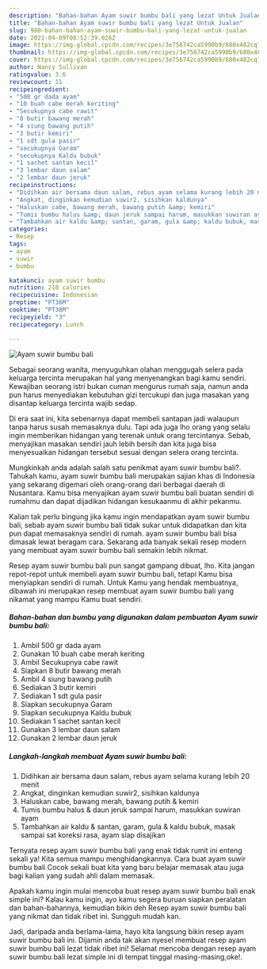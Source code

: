 ```yaml
---
description: "Bahan-bahan Ayam suwir bumbu bali yang lezat Untuk Jualan"
title: "Bahan-bahan Ayam suwir bumbu bali yang lezat Untuk Jualan"
slug: 980-bahan-bahan-ayam-suwir-bumbu-bali-yang-lezat-untuk-jualan
date: 2021-04-09T08:52:39.026Z
image: https://img-global.cpcdn.com/recipes/3e756742ca5990b9/680x482cq70/ayam-suwir-bumbu-bali-foto-resep-utama.jpg
thumbnail: https://img-global.cpcdn.com/recipes/3e756742ca5990b9/680x482cq70/ayam-suwir-bumbu-bali-foto-resep-utama.jpg
cover: https://img-global.cpcdn.com/recipes/3e756742ca5990b9/680x482cq70/ayam-suwir-bumbu-bali-foto-resep-utama.jpg
author: Nancy Sullivan
ratingvalue: 3.6
reviewcount: 11
recipeingredient:
- "500 gr dada ayam"
- "10 buah cabe merah keriting"
- "Secukupnya cabe rawit"
- "8 butir bawang merah"
- "4 siung bawang putih"
- "3 butir kemiri"
- "1 sdt gula pasir"
- "secukupnya Garam"
- "secukupnya Kaldu bubuk"
- "1 sachet santan kecil"
- "3 lembar daun salam"
- "2 lembar daun jeruk"
recipeinstructions:
- "Didihkan air bersama daun salam, rebus ayam selama kurang lebih 20 menit"
- "Angkat, dinginkan kemudian suwir2, sisihkan kaldunya"
- "Haluskan cabe, bawang merah, bawang putih &amp; kemiri"
- "Tumis bumbu halus &amp; daun jeruk sampai harum, masukkan suwiran ayam"
- "Tambahkan air kaldu &amp; santan, garam, gula &amp; kaldu bubuk, masak sampai sat koreksi rasa, ayam siap disajikan"
categories:
- Resep
tags:
- ayam
- suwir
- bumbu

katakunci: ayam suwir bumbu 
nutrition: 210 calories
recipecuisine: Indonesian
preptime: "PT36M"
cooktime: "PT38M"
recipeyield: "3"
recipecategory: Lunch

---
```



![Ayam suwir bumbu bali](https://img-global.cpcdn.com/recipes/3e756742ca5990b9/680x482cq70/ayam-suwir-bumbu-bali-foto-resep-utama.jpg)

Sebagai seorang wanita, menyuguhkan olahan menggugah selera pada keluarga tercinta merupakan hal yang menyenangkan bagi kamu sendiri. Kewajiban seorang istri bukan cuman mengurus rumah saja, namun anda pun harus menyediakan kebutuhan gizi tercukupi dan juga masakan yang disantap keluarga tercinta wajib sedap.

Di era  saat ini, kita sebenarnya dapat membeli santapan jadi walaupun tanpa harus susah memasaknya dulu. Tapi ada juga lho orang yang selalu ingin memberikan hidangan yang terenak untuk orang tercintanya. Sebab, menyajikan masakan sendiri jauh lebih bersih dan kita juga bisa menyesuaikan hidangan tersebut sesuai dengan selera orang tercinta. 



Mungkinkah anda adalah salah satu penikmat ayam suwir bumbu bali?. Tahukah kamu, ayam suwir bumbu bali merupakan sajian khas di Indonesia yang sekarang digemari oleh orang-orang dari berbagai daerah di Nusantara. Kamu bisa menyajikan ayam suwir bumbu bali buatan sendiri di rumahmu dan dapat dijadikan hidangan kesukaanmu di akhir pekanmu.

Kalian tak perlu bingung jika kamu ingin mendapatkan ayam suwir bumbu bali, sebab ayam suwir bumbu bali tidak sukar untuk didapatkan dan kita pun dapat memasaknya sendiri di rumah. ayam suwir bumbu bali bisa dimasak lewat beragam cara. Sekarang ada banyak sekali resep modern yang membuat ayam suwir bumbu bali semakin lebih nikmat.

Resep ayam suwir bumbu bali pun sangat gampang dibuat, lho. Kita jangan repot-repot untuk membeli ayam suwir bumbu bali, tetapi Kamu bisa menyiapkan sendiri di rumah. Untuk Kamu yang hendak membuatnya, dibawah ini merupakan resep membuat ayam suwir bumbu bali yang nikamat yang mampu Kamu buat sendiri.

<!--inarticleads1-->

##### Bahan-bahan dan bumbu yang digunakan dalam pembuatan Ayam suwir bumbu bali:

1. Ambil 500 gr dada ayam
1. Gunakan 10 buah cabe merah keriting
1. Ambil Secukupnya cabe rawit
1. Siapkan 8 butir bawang merah
1. Ambil 4 siung bawang putih
1. Sediakan 3 butir kemiri
1. Sediakan 1 sdt gula pasir
1. Siapkan secukupnya Garam
1. Siapkan secukupnya Kaldu bubuk
1. Sediakan 1 sachet santan kecil
1. Gunakan 3 lembar daun salam
1. Gunakan 2 lembar daun jeruk




<!--inarticleads2-->

##### Langkah-langkah membuat Ayam suwir bumbu bali:

1. Didihkan air bersama daun salam, rebus ayam selama kurang lebih 20 menit
1. Angkat, dinginkan kemudian suwir2, sisihkan kaldunya
1. Haluskan cabe, bawang merah, bawang putih &amp; kemiri
1. Tumis bumbu halus &amp; daun jeruk sampai harum, masukkan suwiran ayam
1. Tambahkan air kaldu &amp; santan, garam, gula &amp; kaldu bubuk, masak sampai sat koreksi rasa, ayam siap disajikan




Ternyata resep ayam suwir bumbu bali yang enak tidak rumit ini enteng sekali ya! Kita semua mampu menghidangkannya. Cara buat ayam suwir bumbu bali Cocok sekali buat kita yang baru belajar memasak atau juga bagi kalian yang sudah ahli dalam memasak.

Apakah kamu ingin mulai mencoba buat resep ayam suwir bumbu bali enak simple ini? Kalau kamu ingin, ayo kamu segera buruan siapkan peralatan dan bahan-bahannya, kemudian bikin deh Resep ayam suwir bumbu bali yang nikmat dan tidak ribet ini. Sungguh mudah kan. 

Jadi, daripada anda berlama-lama, hayo kita langsung bikin resep ayam suwir bumbu bali ini. Dijamin anda tak akan nyesel membuat resep ayam suwir bumbu bali lezat tidak ribet ini! Selamat mencoba dengan resep ayam suwir bumbu bali lezat simple ini di tempat tinggal masing-masing,oke!.

